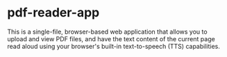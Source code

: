 # pdf-reader-app
This is a single-file, browser-based web application that allows you to upload and view PDF files, and have the text content of the current page read aloud using your browser's built-in text-to-speech (TTS) capabilities.
